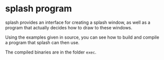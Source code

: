 # splash program
splash provides an interface for creating a splash window, as well as a program that actually decides how to draw to these windows.

Using the examples given in source, you can see how to build and compile a program that splash can then use.

The compiled binaries are in the folder `exec`.
